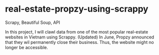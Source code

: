 # real-estate-propzy-using-scrappy
Scrapy, Beautiful Soup, API

In this project, I will clawl data from one of the most popular real-estate websites in Vietnam using Scrappy. 
(Updated) In June, Propzy announced that they wil permanently close their business. Thus, the website might no longer be accessible.
